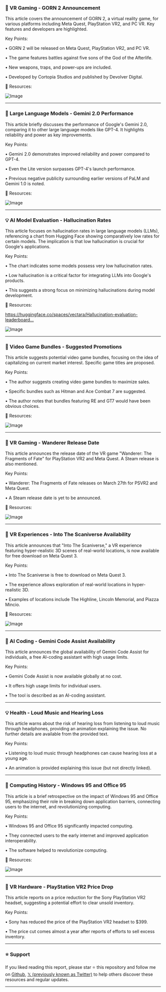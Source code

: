 ### 🤖 VR Gaming - GORN 2 Announcement

This article covers the announcement of GORN 2, a virtual reality game, for various platforms including Meta Quest, PlayStation VR2, and PC VR.  Key features and developers are highlighted.

Key Points:

• GORN 2 will be released on Meta Quest, PlayStation VR2, and PC VR.

• The game features battles against five sons of the God of the Afterlife.


• New weapons, traps, and power-ups are included.


• Developed by Cortopia Studios and published by Devolver Digital.


🔗 Resources:

![Image](https://pbs.twimg.com/ext_tw_video_thumb/1895151124849500160/pu/img/HDP3MambXYeYfNDb.jpg)


---

### 🤖 Large Language Models - Gemini 2.0 Performance

This article briefly discusses the performance of Google's Gemini 2.0, comparing it to other large language models like GPT-4.  It highlights reliability and power as key improvements.

Key Points:

• Gemini 2.0 demonstrates improved reliability and power compared to GPT-4.

• Even the Lite version surpasses GPT-4's launch performance.


•  Previous negative publicity surrounding earlier versions of PaLM and Gemini 1.0 is noted.


🔗 Resources:

![Image](https://pbs.twimg.com/media/Gkz11LXXsAAcVV7?format=png&name=small)


---

### 💡  AI Model Evaluation - Hallucination Rates

This article focuses on hallucination rates in large language models (LLMs), referencing a chart from Hugging Face showing comparatively low rates for certain models.  The implication is that low hallucination is crucial for Google's applications.

Key Points:

• The chart indicates some models possess very low hallucination rates.

• Low hallucination is a critical factor for integrating LLMs into Google's products.


• This suggests a strong focus on minimizing hallucinations during model development.



🔗 Resources:

https://huggingface.co/spaces/vectara/Hallucination-evaluation-leaderboard…

![Image](https://pbs.twimg.com/media/Gkz11LXXsAAcVV7?format=png&name=small)


---

### 🚀 Video Game Bundles - Suggested Promotions

This article suggests potential video game bundles, focusing on the idea of capitalizing on current market interest.  Specific game titles are proposed.

Key Points:

•  The author suggests creating video game bundles to maximize sales.


•  Specific bundles such as Hitman and Ace Combat 7 are suggested.


• The author notes that bundles featuring RE and GT7 would have been obvious choices.



🔗 Resources:

![Image](https://pbs.twimg.com/media/GkzoQuhXcAEnJDx?format=jpg&name=small)


---

### 🚀 VR Gaming - Wanderer Release Date

This article announces the release date of the VR game "Wanderer: The Fragments of Fate" for PlayStation VR2 and Meta Quest.  A Steam release is also mentioned.

Key Points:

• Wanderer: The Fragments of Fate releases on March 27th for PSVR2 and Meta Quest.

• A Steam release date is yet to be announced.


🔗 Resources:

![Image](https://pbs.twimg.com/ext_tw_video_thumb/1895157785186217984/pu/img/S8j5s2q1uaiNSj83.jpg)


---

### 🚀 VR Experiences - Into The Scaniverse Availability

This article announces that "Into The Scaniverse," a VR experience featuring hyper-realistic 3D scenes of real-world locations, is now available for free download on Meta Quest 3.

Key Points:

• Into The Scaniverse is free to download on Meta Quest 3.


• The experience allows exploration of real-world locations in hyper-realistic 3D.


• Examples of locations include The Highline, Lincoln Memorial, and Piazza Mincio.


🔗 Resources:

![Image](https://pbs.twimg.com/ext_tw_video_thumb/1894818117026476032/pu/img/6zEq6p0edH6TtT2Y.jpg)


---

### 🤖 AI Coding - Gemini Code Assist Availability

This article announces the global availability of Gemini Code Assist for individuals, a free AI-coding assistant with high usage limits.

Key Points:

• Gemini Code Assist is now available globally at no cost.


•  It offers high usage limits for individual users.


• The tool is described as an AI-coding assistant.



---

### 💡 Health - Loud Music and Hearing Loss

This article warns about the risk of hearing loss from listening to loud music through headphones, providing an animation explaining the issue.  No further details are available from the provided text.

Key Points:


• Listening to loud music through headphones can cause hearing loss at a young age.


• An animation is provided explaining this issue (but not directly linked).


---

### 🤖 Computing History - Windows 95 and Office 95

This article is a brief retrospective on the impact of Windows 95 and Office 95, emphasizing their role in breaking down application barriers, connecting users to the internet, and revolutionizing computing.

Key Points:

• Windows 95 and Office 95 significantly impacted computing.


• They connected users to the early internet and improved application interoperability.



•  The software helped to revolutionize computing.


🔗 Resources:

![Image](https://pbs.twimg.com/media/GkwAIjFWkAEoSLp?format=jpg&name=small)


---

### 🚀 VR Hardware - PlayStation VR2 Price Drop

This article reports on a price reduction for the Sony PlayStation VR2 headset, suggesting a potential effort to clear unsold inventory.

Key Points:

• Sony has reduced the price of the PlayStation VR2 headset to $399.


• The price cut comes almost a year after reports of efforts to sell excess inventory.


---

### ⭐️ Support

If you liked reading this report, please star ⭐️ this repository and follow me on [Github](https://github.com/Drix10), [𝕏 (previously known as Twitter)](https://x.com/DRIX_10_) to help others discover these resources and regular updates.

---